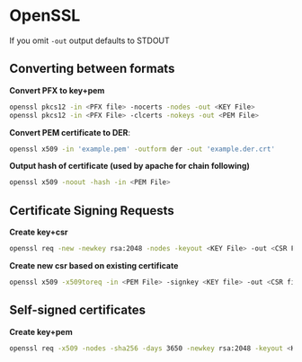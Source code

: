 OpenSSL
=======
If you omit `-out` output defaults to STDOUT

Converting between formats
--------------------------

**Convert PFX to key+pem**
```sh
openssl pkcs12 -in <PFX file> -nocerts -nodes -out <KEY File>
openssl pkcs12 -in <PFX File> -clcerts -nokeys -out <PEM File>
```

**Convert PEM certificate to DER**:
```sh
openssl x509 -in 'example.pem' -outform der -out 'example.der.crt'
```

**Output hash of certificate (used by apache for chain following)**
```sh
openssl x509 -noout -hash -in <PEM File>
```

Certificate Signing Requests
----------------------------

**Create key+csr**
```sh
openssl req -new -newkey rsa:2048 -nodes -keyout <KEY File> -out <CSR File> -subj '/CN=<DOMAIN>/C=<COUNTRY>'
```

**Create new csr based on existing certificate**
```sh
openssl x509 -x509toreq -in <PEM File> -signkey <KEY file> -out <CSR file>
```

Self-signed certificates
------------------------

**Create key+pem**
```sh
openssl req -x509 -nodes -sha256 -days 3650 -newkey rsa:2048 -keyout <KEY File> -out <PEM File> -subj '/CN=<DOMAIN>/C=<COUNTRY>'
```
